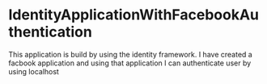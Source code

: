 # IdentityApplicationWithFacebookAuthentication
This application is build by using the identity framework. I have created a facbook application and using that application I can authenticate user by using localhost 
